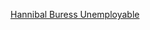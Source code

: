 ---
layout: post
wordpress_id: 1787
wordpress_url: http://noesbueno.com/archives/1787
date: '2015-10-08 13:33:52 -0500'
date_gmt: '2015-10-08 18:33:52 -0500'
body: |
  <p><a href="http://blog.turntablelab.com/prince-klassen/2015/10/hannibal-buress-unemployable/">Hannibal Buress Unemployable</a></p>
---